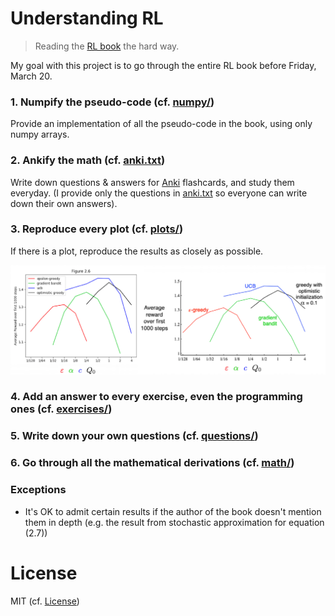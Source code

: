 # Understanding RL

>Reading the [RL book](http://incompleteideas.net/book/RLbook2018trimmed.pdf) the hard way.

My goal with this project is to go through the entire RL book before Friday, March 20.

### 1. Numpify the pseudo-code (cf. [numpy/](https://github.com/mtrazzi/numpankify-the-RL-book/tree/master/numpy))

Provide an implementation of all the pseudo-code in the book, using only numpy arrays.

### 2. Ankify the math (cf. [anki.txt](https://github.com/mtrazzi/numpankify-the-RL-book/blob/master/anki.txt))

Write down questions & answers for [Anki](http://augmentingcognition.com/ltm.html) flashcards, and study them everyday. (I provide only the questions in [anki.txt](https://github.com/mtrazzi/numpankify-the-RL-book/blob/master/anki.txt) so everyone can write down their own answers).

### 3. Reproduce every plot (cf. [plots/](https://github.com/mtrazzi/numpankify-the-RL-book/tree/master/plots))

If there is a plot, reproduce the results as closely as possible.

<p align="center">
  <img src="/plots/fig2.6.png" alt="fig2.6">
</p>

### 4. Add an answer to every exercise, even the programming ones (cf. [exercises/](https://github.com/mtrazzi/numpankify-the-RL-book/tree/master/exercises))

### 5. Write down your own questions (cf. [questions/](https://github.com/mtrazzi/numpankify-the-RL-book/tree/master/questions))

### 6. Go through all the mathematical derivations (cf. [math/](https://github.com/mtrazzi/numpankify-the-RL-book/tree/master/math))

### Exceptions

- It's OK to admit certain results if the author of the book doesn't mention them in depth (e.g. the result from stochastic approximation for equation (2.7))

# License

MIT (cf. [License](https://github.com/mtrazzi/numpankify-the-RL-book/blob/master/LICENSE))
